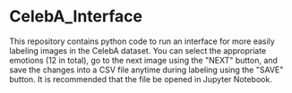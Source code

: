 # CelebA_Interface

This repository contains python code to run an interface for more easily labeling images in the CelebA dataset. You can select the appropriate emotions (12 in total), go to the next image using the "NEXT" button, and save the changes into a CSV file anytime during labeling using the "SAVE" button. It is recommended that the file be opened in Jupyter Notebook.

